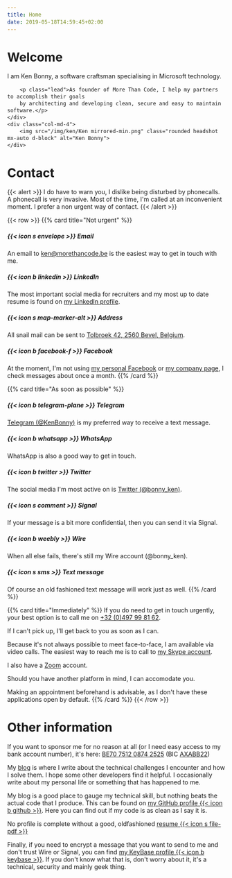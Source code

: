 ```yaml
---
title: Home
date: 2019-05-18T14:59:45+02:00
---
```


<div class="row align-items-center jumbotron">
    <div class="col-md-8">
        <h1 class="display-1">Welcome</h1>
        <p class="lead">I am Ken Bonny, a software craftsman specialising in Microsoft technology.</p>

        <p class="lead">As founder of More Than Code, I help my partners to accomplish their goals 
        by architecting and developing clean, secure and easy to maintain software.</p>
    </div>
    <div class="col-md-4">
        <img src="/img/ken/Ken mirrored-min.png" class="rounded headshot mx-auto d-block" alt="Ken Bonny">
    </div>
</div>

# Contact
{{< alert >}}
I do have to warn you, I dislike being disturbed by phonecalls.<br />
A phonecall is very invasive. Most of the time, I'm called at an inconvenient moment. I prefer a non urgent way of contact.
{{< /alert >}}

{{< row >}}
{{% card title="Not urgent" %}}
##### {{< icon s envelope >}} Email
An email to [ken@morethancode.be](mailto:ken@morethancode.be) is the easiest way to get in touch with me.

##### {{< icon b linkedin >}} LinkedIn
The most important social media for recruiters and my most up to date resume is found on [my LinkedIn profile](https://www.linkedin.com/in/kenbonny/).

##### {{< icon s map-marker-alt >}} Address
All snail mail can be sent to [Tolbroek 42, 2560 Bevel, Belgium](https://goo.gl/maps/D5jVdzcioAXC2qqq6).

##### {{< icon b facebook-f >}} Facebook
At the moment, I'm not using [my personal Facebook](https://www.facebook.com/kenbonny1987) or [my company page](https://www.facebook.com/More-Than-Code-Comm-V-270796656734486/), I check messages about once a month.
{{% /card %}}

{{% card title="As soon as possible" %}}
##### {{< icon b telegram-plane >}} Telegram
[Telegram (@KenBonny)](https://telegram.me/KenBonny) is my preferred way to receive a text message.

##### {{< icon b whatsapp >}} WhatsApp
WhatsApp is also a good way to get in touch.

##### {{< icon b twitter >}} Twitter
The social media I'm most active on is [Twitter (@bonny_ken)](https://twitter.com/bonny_ken/).

##### {{< icon s comment >}} Signal
If your message is a bit more confidential, then you can send it via Signal.

##### {{< icon b weebly >}} Wire
When all else fails, there's still my Wire account (@bonny_ken).

##### {{< icon s sms >}} Text message
Of course an old fashioned text message will work just as well.
{{% /card %}}

{{% card title="Immediately" %}}
If you do need to get in touch urgently, your best option is to call me on [+32 (0)497 99 81 62](tel:+32497998162).

If I can't pick up, I'll get back to you as soon as I can.

Because it's not always possible to meet face-to-face, I am available via video calls. The easiest way to reach me is to call to [my Skype account](https://join.skype.com/invite/lY78H29xjQ3a).

I also have a [Zoom](https://zoom.us/j/6549781686) account.

Should you have another platform in mind, I can accomodate you.

Making an appointment beforehand is advisable, as I don't have these applications open by default.
{{% /card %}}
{{< /row >}}

# Other information
If you want to sponsor me for no reason at all (or I need easy access to my bank account number), it's here: 
<u title="Copy to clipboard"
    data-toggle="tooltip" 
    data-placement="bottom" 
    class="pointer"
    onclick="clipboard('BE70 7512 0874 2525')">BE70 7512 0874 2525</u>
 (BIC <u title="Copy to clipboard"
            data-toggle="tooltip" 
            data-placement="bottom" 
            class="pointer"
            onclick="clipboard('AXABB22')">AXABB22</u>)

My [blog](https://kenbonny.net/) is where I write about the technical challenges I encounter and how I solve them. I hope some other developers find it helpful. I occasionally write about my personal life or something that has happened to me.

My blog is a good place to gauge my technical skill, but nothing beats the actual code that I produce. This can be found on [my GitHub profile {{< icon b github >}}](https://github.com/KenBonny). Here you can find out if my code is as clean as I say it is.

No profile is complete without a good, oldfashioned [resume {{< icon s file-pdf >}}](documents/cv-ken-bonny-en.pdf)

Finally, if you need to encrypt a message that you want to send to me and don't trust Wire or Signal, you can find [my KeyBase profile {{< icon b keybase >}}](https://keybase.io/kenbonny). If you don't know what that is, don't worry about it, it's a technical, security and mainly geek thing.